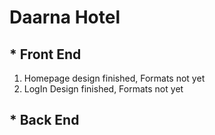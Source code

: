 # Daarna Hotel

## * Front End
1. Homepage design finished, Formats not yet
2. LogIn Design finished, Formats not yet

## * Back End
